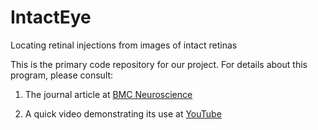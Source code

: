 # IntactEye
Locating retinal injections from images of intact retinas

This is the primary code repository for our project.  For details
about this program, please consult:

1. The journal article at [BMC Neuroscience](http://www.biomedcentral.com/1471-2202/16/80)

2. A quick video demonstrating its use at
[YouTube](https://www.youtube.com/watch?v=dn3MqbRjS1Q)


